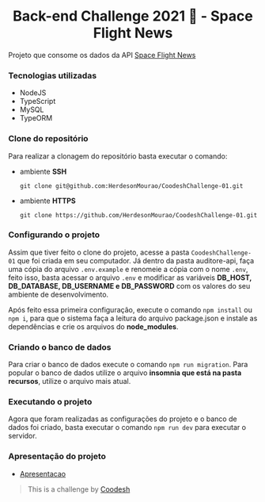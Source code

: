 <div>
	<h1 align="center">Back-end Challenge 2021 🏅 - Space Flight News</h1>
</div>

Projeto que consome os dados da API [Space Flight News](https://api.spaceflightnewsapi.net/v3/documentation)

### Tecnologias utilizadas
* NodeJS
* TypeScript
* MySQL
* TypeORM

### Clone do repositório

Para realizar a clonagem do repositório basta executar o comando:

- ambiente **SSH**

  `git clone git@github.com:HerdesonMourao/CoodeshChallenge-01.git`

- ambiente **HTTPS**

  `git clone https://github.com/HerdesonMourao/CoodeshChallenge-01.git`

### Configurando o projeto

Assim que tiver feito o clone do projeto, acesse a pasta `CoodeshChallenge-01` que foi criada em seu computador. Já dentro da pasta auditore-api, faça uma cópia do arquivo `.env.example` e renomeie a cópia com o nome `.env`, feito isso, basta acessar o arquivo `.env` e modificar as variáveis **DB_HOST, DB_DATABASE, DB_USERNAME e DB_PASSWORD** com os valores do seu ambiente de desenvolvimento.

Após feito essa primeira configuração, execute o comando `npm install` ou `npm i`, para que o sistema faça a leitura do arquivo package.json e instale as dependências e crie os arquivos do **node_modules**.

###  Criando o banco de dados ###
Para criar o banco de dados execute o comando `npm run migration`. Para popular o banco de dados utilize o arquivo **insomnia que está na pasta recursos**, utilize o arquivo mais atual.

### Executando o projeto ###
Agora que foram realizadas as configurações do projeto e o banco de dados foi criado, basta executar o comando `npm run dev` para executar o servidor.

### Apresentação do projeto
* [Apresentacao](https://www.loom.com/share/8facc04f272846f7b812628bd24c31df)

>  This is a challenge by [Coodesh](https://coodesh.com/)